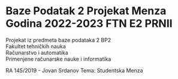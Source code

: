 # Baze Podatak 2 Projekat Menza Godina 2022-2023 FTN E2 PRNII
Projekat iz predmeta baze podataka 2 BP2  
Fakultet tehničkih nauka  
Računarstvo i automatika  
Primenjene računarske nauke i informatika  

RA 145/2019 - Jovan Srdanov 
Tema: Studentska Menza
